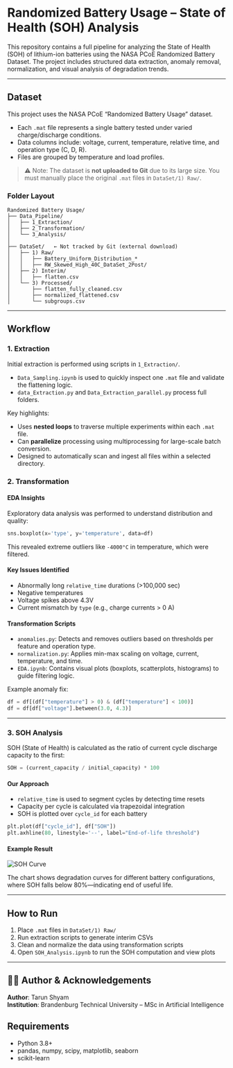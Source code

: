 
# Randomized Battery Usage – State of Health (SOH) Analysis

This repository contains a full pipeline for analyzing the State of Health (SOH) of lithium-ion batteries using the NASA PCoE Randomized Battery Dataset. The project includes structured data extraction, anomaly removal, normalization, and visual analysis of degradation trends.

---

## Dataset

This project uses the NASA PCoE “Randomized Battery Usage” dataset.

- Each `.mat` file represents a single battery tested under varied charge/discharge conditions.
- Data columns include: voltage, current, temperature, relative time, and operation type (C, D, R).
- Files are grouped by temperature and load profiles.

> ⚠️ Note: The dataset is **not uploaded to Git** due to its large size. You must manually place the original `.mat` files in `DataSet/1) Raw/`.

### Folder Layout

```
Randomized Battery Usage/
├── Data_Pipeline/
│   ├── 1_Extraction/
│   ├── 2_Transformation/
│   └── 3_Analysis/
│
├── DataSet/   ← Not tracked by Git (external download)
│   ├── 1) Raw/
│   │   ├── Battery_Uniform_Distribution_*
│   │   ├── RW_Skewed_High_40C_DataSet_2Post/
│   ├── 2) Interim/
│   │   ├── flatten.csv
│   └── 3) Processed/
│       ├── flatten_fully_cleaned.csv
│       ├── normalized_flattened.csv
│       └── subgroups.csv
```

---

## Workflow

### 1. Extraction

Initial extraction is performed using scripts in `1_Extraction/`.

- `Data_Sampling.ipynb` is used to quickly inspect one `.mat` file and validate the flattening logic.
- `data_Extraction.py` and `Data_Extraction_parallel.py` process full folders.

Key highlights:
- Uses **nested loops** to traverse multiple experiments within each `.mat` file.
- Can **parallelize** processing using multiprocessing for large-scale batch conversion.
- Designed to automatically scan and ingest all files within a selected directory.

### 2. Transformation

#### EDA Insights

Exploratory data analysis was performed to understand distribution and quality:

```python
sns.boxplot(x='type', y='temperature', data=df)
```

This revealed extreme outliers like `-4000°C` in temperature, which were filtered.

#### Key Issues Identified

- Abnormally long `relative_time` durations (>100,000 sec)
- Negative temperatures
- Voltage spikes above 4.3V
- Current mismatch by `type` (e.g., charge currents > 0 A)

#### Transformation Scripts

- `anomalies.py`: Detects and removes outliers based on thresholds per feature and operation type.
- `normalization.py`: Applies min-max scaling on voltage, current, temperature, and time.
- `EDA.ipynb`: Contains visual plots (boxplots, scatterplots, histograms) to guide filtering logic.

Example anomaly fix:

```python
df = df[(df["temperature"] > 0) & (df["temperature"] < 100)]
df = df[df["voltage"].between(3.0, 4.3)]
```

---

### 3. SOH Analysis

SOH (State of Health) is calculated as the ratio of current cycle discharge capacity to the first:

```python
SOH = (current_capacity / initial_capacity) * 100
```

#### Our Approach

- `relative_time` is used to segment cycles by detecting time resets
- Capacity per cycle is calculated via trapezoidal integration
- SOH is plotted over `cycle_id` for each battery

```python
plt.plot(df["cycle_id"], df["SOH"])
plt.axhline(80, linestyle='--', label="End-of-life threshold")
```

#### Example Result

![SOH Curve](assets/example_soh_plot.png)

The chart shows degradation curves for different battery configurations, where SOH falls below 80%—indicating end of useful life.

---

## How to Run

1. Place `.mat` files in `DataSet/1) Raw/`
2. Run extraction scripts to generate interim CSVs
3. Clean and normalize the data using transformation scripts
4. Open `SOH_Analysis.ipynb` to run the SOH computation and view plots

---

## 👨‍🔬 Author & Acknowledgements

**Author**: Tarun Shyam  
**Institution**: Brandenburg Technical University – MSc in Artificial Intelligence 

## Requirements

- Python 3.8+
- pandas, numpy, scipy, matplotlib, seaborn
- scikit-learn
